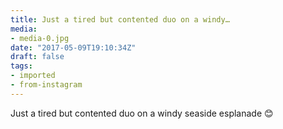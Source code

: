 ```yaml
---
title: Just a tired but contented duo on a windy…
media:
- media-0.jpg
date: "2017-05-09T19:10:34Z"
draft: false
tags:
- imported
- from-instagram
---
```

Just a tired but contented duo on a windy seaside esplanade 😊
